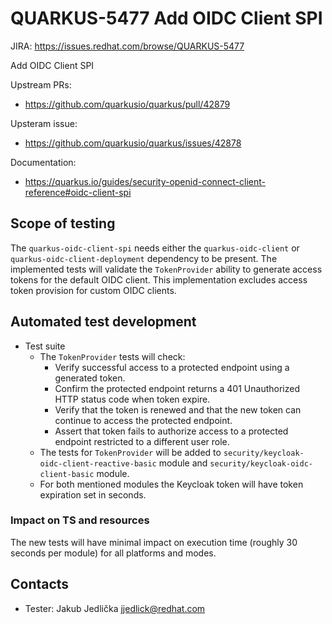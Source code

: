 # QUARKUS-5477 Add OIDC Client SPI

JIRA: https://issues.redhat.com/browse/QUARKUS-5477

Add OIDC Client SPI

Upstream PRs:
- https://github.com/quarkusio/quarkus/pull/42879

Upsteram issue:
- https://github.com/quarkusio/quarkus/issues/42878

Documentation:
- https://quarkus.io/guides/security-openid-connect-client-reference#oidc-client-spi

## Scope of testing
The `quarkus-oidc-client-spi` needs either the `quarkus-oidc-client` or `quarkus-oidc-client-deployment` dependency to be present.
The implemented tests will validate the `TokenProvider` ability to generate access tokens for the default OIDC client.
This implementation excludes access token provision for custom OIDC clients.


## Automated test development
- Test suite
  - The `TokenProvider` tests will check:
    - Verify successful access to a protected endpoint using a generated token.
    - Confirm the protected endpoint returns a 401 Unauthorized HTTP status code when token expire.
    - Verify that the token is renewed and that the new token can continue to access the protected endpoint.
    - Assert that token fails to authorize access to a protected endpoint restricted to a different user role.
  - The tests for `TokenProvider` will be added to `security/keycloak-oidc-client-reactive-basic` module and `security/keycloak-oidc-client-basic` module.
  - For both mentioned modules the Keycloak token will have token expiration set in seconds.

### Impact on TS and resources
The new tests will have minimal impact on execution time (roughly 30 seconds per module) for all platforms and modes.

## Contacts
- Tester: Jakub Jedlička <jjedlick@redhat.com>
